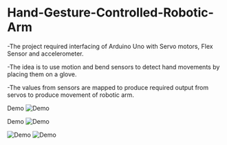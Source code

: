 # Hand-Gesture-Controlled-Robotic-Arm

-The project required interfacing of Arduino Uno with Servo motors, Flex Sensor and accelerometer.

-The idea is to use motion and bend sensors to detect  hand movements by placing them on a glove.

-The values from sensors are mapped to produce required output from servos to produce movement of robotic arm.

Demo
![Demo](ROImages/demo1.gif)

Demo
![Demo](ROImages/demo2.gif)


![Demo](ROImages/img1.gif)
![Demo](ROImages/img2.gif)
